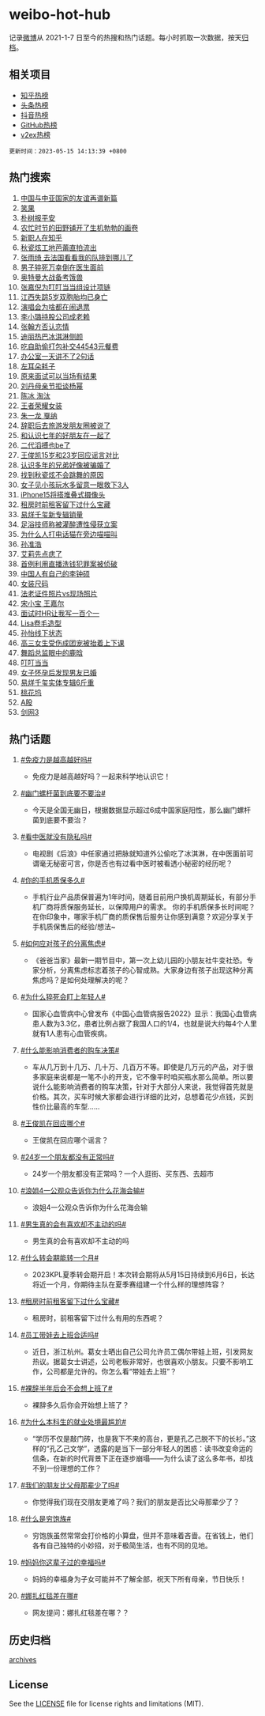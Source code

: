 # weibo-hot-hub

记录[微博](https://www.weibo.com)从 2021-1-7 日至今的热搜和热门话题。每小时抓取一次数据，按天[归档](archives)。

## 相关项目

- [知乎热榜](https://github.com/lonnyzhang423/zhihu-hot-hub)
- [头条热榜](https://github.com/lonnyzhang423/toutiao-hot-hub)
- [抖音热榜](https://github.com/lonnyzhang423/douyin-hot-hub)
- [GitHub热榜](https://github.com/lonnyzhang423/github-hot-hub)
- [v2ex热榜](https://github.com/lonnyzhang423/v2ex-hot-hub)


`更新时间：2023-05-15 14:13:39 +0800`

## 热门搜索

1. [中国与中亚国家的友谊再谱新篇](https://m.weibo.cn/search?containerid=100103type%3D1%26t%3D10%26q%3D%23%E4%B8%AD%E5%9B%BD%E4%B8%8E%E4%B8%AD%E4%BA%9A%E5%9B%BD%E5%AE%B6%E7%9A%84%E5%8F%8B%E8%B0%8A%E5%86%8D%E8%B0%B1%E6%96%B0%E7%AF%87%23&stream_entry_id=51&isnewpage=1&extparam=seat%3D1%26pos%3D0%26dgr%3D0%26c_type%3D51%26stream_entry_id%3D51%26filter_type%3Drealtimehot%26cate%3D10103%26display_time%3D1684131217%26pre_seqid%3D168413121791402716043&luicode=10000011&lfid=106003type%253D25%2526t%253D3%2526disable_hot%253D1%2526filter_type%253Drealtimehot)
1. [笑果](https://m.weibo.cn/search?containerid=100103type%3D1%26t%3D10%26q%3D%E7%AC%91%E6%9E%9C&stream_entry_id=31&isnewpage=1&extparam=seat%3D1%26pos%3D0%26realpos%3D1%26c_type%3D31%26lcate%3D5001%26cate%3D5001%26q%3D%25E7%25AC%2591%25E6%259E%259C%26dgr%3D0%26flag%3D2%26filter_type%3Drealtimehot%26band_rank%3D1%26stream_entry_id%3D31%26display_time%3D1684131217%26pre_seqid%3D168413121791402716043&luicode=10000011&lfid=106003type%253D25%2526t%253D3%2526disable_hot%253D1%2526filter_type%253Drealtimehot)
1. [朴树报平安](https://m.weibo.cn/search?containerid=100103type%3D1%26t%3D10%26q%3D%23%E6%9C%B4%E6%A0%91%E6%8A%A5%E5%B9%B3%E5%AE%89%23&stream_entry_id=31&isnewpage=1&extparam=seat%3D1%26pos%3D1%26realpos%3D2%26c_type%3D31%26lcate%3D5001%26cate%3D5001%26q%3D%2523%25E6%259C%25B4%25E6%25A0%2591%25E6%258A%25A5%25E5%25B9%25B3%25E5%25AE%2589%2523%26dgr%3D0%26flag%3D2%26filter_type%3Drealtimehot%26band_rank%3D2%26stream_entry_id%3D31%26display_time%3D1684131217%26pre_seqid%3D168413121791402716043&luicode=10000011&lfid=106003type%253D25%2526t%253D3%2526disable_hot%253D1%2526filter_type%253Drealtimehot)
1. [农忙时节的田野铺开了生机勃勃的画卷](https://m.weibo.cn/search?containerid=100103type%3D1%26t%3D10%26q%3D%23%E5%86%9C%E5%BF%99%E6%97%B6%E8%8A%82%E7%9A%84%E7%94%B0%E9%87%8E%E9%93%BA%E5%BC%80%E4%BA%86%E7%94%9F%E6%9C%BA%E5%8B%83%E5%8B%83%E7%9A%84%E7%94%BB%E5%8D%B7%23&stream_entry_id=31&isnewpage=1&extparam=seat%3D1%26pos%3D2%26realpos%3D3%26c_type%3D31%26lcate%3D5001%26cate%3D5001%26q%3D%2523%25E5%2586%259C%25E5%25BF%2599%25E6%2597%25B6%25E8%258A%2582%25E7%259A%2584%25E7%2594%25B0%25E9%2587%258E%25E9%2593%25BA%25E5%25BC%2580%25E4%25BA%2586%25E7%2594%259F%25E6%259C%25BA%25E5%258B%2583%25E5%258B%2583%25E7%259A%2584%25E7%2594%25BB%25E5%258D%25B7%2523%26dgr%3D0%26flag%3D0%26filter_type%3Drealtimehot%26band_rank%3D3%26stream_entry_id%3D31%26display_time%3D1684131217%26pre_seqid%3D168413121791402716043&luicode=10000011&lfid=106003type%253D25%2526t%253D3%2526disable_hot%253D1%2526filter_type%253Drealtimehot)
1. [新职人在知乎](https://m.weibo.cn/search?containerid=100103type%3D1%26t%3D10%26q%3D%23%E6%96%B0%E8%81%8C%E4%BA%BA%E5%9C%A8%E7%9F%A5%E4%B9%8E%23&stream_entry_id=31&isnewpage=1&extparam=seat%3D1%26pos%3D3%26stream_entry_id%3D31%26c_type%3D31%26lcate%3D5001%26adid%3D188929%26q%3D%2523%25E6%2596%25B0%25E8%2581%258C%25E4%25BA%25BA%25E5%259C%25A8%25E7%259F%25A5%25E4%25B9%258E%2523%26topic_ad%3D1%26cate%3D5001%26is_ad_pos%3D1%26dgr%3D0%26band_rank%3D4%26filter_type%3Drealtimehot%26display_time%3D1684131217%26pre_seqid%3D168413121791402716043&luicode=10000011&lfid=106003type%253D25%2526t%253D3%2526disable_hot%253D1%2526filter_type%253Drealtimehot)
1. [秋瓷炫工地芭蕾直拍流出](https://m.weibo.cn/search?containerid=100103type%3D1%26t%3D10%26q%3D%E7%A7%8B%E7%93%B7%E7%82%AB%E5%B7%A5%E5%9C%B0%E8%8A%AD%E8%95%BE%E7%9B%B4%E6%8B%8D%E6%B5%81%E5%87%BA&stream_entry_id=31&isnewpage=1&extparam=seat%3D1%26pos%3D4%26realpos%3D4%26c_type%3D31%26lcate%3D5001%26cate%3D5001%26q%3D%25E7%25A7%258B%25E7%2593%25B7%25E7%2582%25AB%25E5%25B7%25A5%25E5%259C%25B0%25E8%258A%25AD%25E8%2595%25BE%25E7%259B%25B4%25E6%258B%258D%25E6%25B5%2581%25E5%2587%25BA%26dgr%3D0%26flag%3D1%26filter_type%3Drealtimehot%26band_rank%3D4%26stream_entry_id%3D31%26display_time%3D1684131217%26pre_seqid%3D168413121791402716043&luicode=10000011&lfid=106003type%253D25%2526t%253D3%2526disable_hot%253D1%2526filter_type%253Drealtimehot)
1. [张雨绮 去法国看看我的队排到哪儿了](https://m.weibo.cn/search?containerid=100103type%3D1%26t%3D10%26q%3D%E5%BC%A0%E9%9B%A8%E7%BB%AE+%E5%8E%BB%E6%B3%95%E5%9B%BD%E7%9C%8B%E7%9C%8B%E6%88%91%E7%9A%84%E9%98%9F%E6%8E%92%E5%88%B0%E5%93%AA%E5%84%BF%E4%BA%86&stream_entry_id=31&isnewpage=1&extparam=seat%3D1%26pos%3D5%26realpos%3D5%26c_type%3D31%26lcate%3D5001%26cate%3D5001%26q%3D%25E5%25BC%25A0%25E9%259B%25A8%25E7%25BB%25AE%2520%25E5%258E%25BB%25E6%25B3%2595%25E5%259B%25BD%25E7%259C%258B%25E7%259C%258B%25E6%2588%2591%25E7%259A%2584%25E9%2598%259F%25E6%258E%2592%25E5%2588%25B0%25E5%2593%25AA%25E5%2584%25BF%25E4%25BA%2586%26dgr%3D0%26flag%3D2%26filter_type%3Drealtimehot%26band_rank%3D5%26stream_entry_id%3D31%26display_time%3D1684131217%26pre_seqid%3D168413121791402716043&luicode=10000011&lfid=106003type%253D25%2526t%253D3%2526disable_hot%253D1%2526filter_type%253Drealtimehot)
1. [男子猝死万幸倒在医生面前](https://m.weibo.cn/search?containerid=100103type%3D1%26t%3D10%26q%3D%23%E7%94%B7%E5%AD%90%E7%8C%9D%E6%AD%BB%E4%B8%87%E5%B9%B8%E5%80%92%E5%9C%A8%E5%8C%BB%E7%94%9F%E9%9D%A2%E5%89%8D%23&stream_entry_id=31&isnewpage=1&extparam=seat%3D1%26pos%3D6%26realpos%3D6%26c_type%3D31%26lcate%3D5001%26cate%3D5001%26q%3D%2523%25E7%2594%25B7%25E5%25AD%2590%25E7%258C%259D%25E6%25AD%25BB%25E4%25B8%2587%25E5%25B9%25B8%25E5%2580%2592%25E5%259C%25A8%25E5%258C%25BB%25E7%2594%259F%25E9%259D%25A2%25E5%2589%258D%2523%26dgr%3D0%26flag%3D0%26filter_type%3Drealtimehot%26band_rank%3D6%26stream_entry_id%3D31%26display_time%3D1684131217%26pre_seqid%3D168413121791402716043&luicode=10000011&lfid=106003type%253D25%2526t%253D3%2526disable_hot%253D1%2526filter_type%253Drealtimehot)
1. [奥特曼大战备考饿兽](https://m.weibo.cn/search?containerid=100103type%3D1%26t%3D10%26q%3D%23%E5%A5%A5%E7%89%B9%E6%9B%BC%E5%A4%A7%E6%88%98%E5%A4%87%E8%80%83%E9%A5%BF%E5%85%BD%23&stream_entry_id=31&isnewpage=1&extparam=seat%3D1%26pos%3D7%26stream_entry_id%3D31%26c_type%3D31%26lcate%3D5001%26adid%3D188918%26q%3D%2523%25E5%25A5%25A5%25E7%2589%25B9%25E6%259B%25BC%25E5%25A4%25A7%25E6%2588%2598%25E5%25A4%2587%25E8%2580%2583%25E9%25A5%25BF%25E5%2585%25BD%2523%26topic_ad%3D1%26cate%3D5001%26is_ad_pos%3D1%26dgr%3D0%26band_rank%3D7%26filter_type%3Drealtimehot%26display_time%3D1684131217%26pre_seqid%3D168413121791402716043&luicode=10000011&lfid=106003type%253D25%2526t%253D3%2526disable_hot%253D1%2526filter_type%253Drealtimehot)
1. [张嘉倪为叮叮当当组设计项链](https://m.weibo.cn/search?containerid=100103type%3D1%26t%3D10%26q%3D%23%E5%BC%A0%E5%98%89%E5%80%AA%E4%B8%BA%E5%8F%AE%E5%8F%AE%E5%BD%93%E5%BD%93%E7%BB%84%E8%AE%BE%E8%AE%A1%E9%A1%B9%E9%93%BE%23&stream_entry_id=31&isnewpage=1&extparam=seat%3D1%26pos%3D8%26realpos%3D7%26c_type%3D31%26lcate%3D5001%26cate%3D5001%26q%3D%2523%25E5%25BC%25A0%25E5%2598%2589%25E5%2580%25AA%25E4%25B8%25BA%25E5%258F%25AE%25E5%258F%25AE%25E5%25BD%2593%25E5%25BD%2593%25E7%25BB%2584%25E8%25AE%25BE%25E8%25AE%25A1%25E9%25A1%25B9%25E9%2593%25BE%2523%26dgr%3D0%26flag%3D1%26filter_type%3Drealtimehot%26band_rank%3D7%26stream_entry_id%3D31%26display_time%3D1684131217%26pre_seqid%3D168413121791402716043&luicode=10000011&lfid=106003type%253D25%2526t%253D3%2526disable_hot%253D1%2526filter_type%253Drealtimehot)
1. [江西失踪5岁双胞胎均已身亡](https://m.weibo.cn/search?containerid=100103type%3D1%26t%3D10%26q%3D%23%E6%B1%9F%E8%A5%BF%E5%A4%B1%E8%B8%AA5%E5%B2%81%E5%8F%8C%E8%83%9E%E8%83%8E%E5%9D%87%E5%B7%B2%E8%BA%AB%E4%BA%A1%23&stream_entry_id=31&isnewpage=1&extparam=seat%3D1%26pos%3D9%26realpos%3D8%26c_type%3D31%26lcate%3D5001%26cate%3D5001%26q%3D%2523%25E6%25B1%259F%25E8%25A5%25BF%25E5%25A4%25B1%25E8%25B8%25AA5%25E5%25B2%2581%25E5%258F%258C%25E8%2583%259E%25E8%2583%258E%25E5%259D%2587%25E5%25B7%25B2%25E8%25BA%25AB%25E4%25BA%25A1%2523%26dgr%3D0%26flag%3D0%26filter_type%3Drealtimehot%26band_rank%3D8%26stream_entry_id%3D31%26display_time%3D1684131217%26pre_seqid%3D168413121791402716043&luicode=10000011&lfid=106003type%253D25%2526t%253D3%2526disable_hot%253D1%2526filter_type%253Drealtimehot)
1. [演唱会为啥都在闹退票](https://m.weibo.cn/search?containerid=100103type%3D1%26t%3D10%26q%3D%23%E6%BC%94%E5%94%B1%E4%BC%9A%E4%B8%BA%E5%95%A5%E9%83%BD%E5%9C%A8%E9%97%B9%E9%80%80%E7%A5%A8%23&stream_entry_id=31&isnewpage=1&extparam=seat%3D1%26pos%3D10%26realpos%3D9%26c_type%3D31%26lcate%3D5001%26cate%3D5001%26q%3D%2523%25E6%25BC%2594%25E5%2594%25B1%25E4%25BC%259A%25E4%25B8%25BA%25E5%2595%25A5%25E9%2583%25BD%25E5%259C%25A8%25E9%2597%25B9%25E9%2580%2580%25E7%25A5%25A8%2523%26dgr%3D0%26flag%3D2%26filter_type%3Drealtimehot%26band_rank%3D9%26stream_entry_id%3D31%26display_time%3D1684131217%26pre_seqid%3D168413121791402716043&luicode=10000011&lfid=106003type%253D25%2526t%253D3%2526disable_hot%253D1%2526filter_type%253Drealtimehot)
1. [李小璐持股公司成老赖](https://m.weibo.cn/search?containerid=100103type%3D1%26t%3D10%26q%3D%23%E6%9D%8E%E5%B0%8F%E7%92%90%E6%8C%81%E8%82%A1%E5%85%AC%E5%8F%B8%E6%88%90%E8%80%81%E8%B5%96%23&stream_entry_id=31&isnewpage=1&extparam=seat%3D1%26pos%3D11%26realpos%3D10%26c_type%3D31%26lcate%3D5001%26cate%3D5001%26q%3D%2523%25E6%259D%258E%25E5%25B0%258F%25E7%2592%2590%25E6%258C%2581%25E8%2582%25A1%25E5%2585%25AC%25E5%258F%25B8%25E6%2588%2590%25E8%2580%2581%25E8%25B5%2596%2523%26dgr%3D0%26flag%3D1%26filter_type%3Drealtimehot%26band_rank%3D10%26stream_entry_id%3D31%26display_time%3D1684131217%26pre_seqid%3D168413121791402716043&luicode=10000011&lfid=106003type%253D25%2526t%253D3%2526disable_hot%253D1%2526filter_type%253Drealtimehot)
1. [张翰方否认恋情](https://m.weibo.cn/search?containerid=100103type%3D1%26t%3D10%26q%3D%23%E5%BC%A0%E7%BF%B0%E6%96%B9%E5%90%A6%E8%AE%A4%E6%81%8B%E6%83%85%23&stream_entry_id=31&isnewpage=1&extparam=seat%3D1%26pos%3D12%26realpos%3D11%26c_type%3D31%26lcate%3D5001%26cate%3D5001%26q%3D%2523%25E5%25BC%25A0%25E7%25BF%25B0%25E6%2596%25B9%25E5%2590%25A6%25E8%25AE%25A4%25E6%2581%258B%25E6%2583%2585%2523%26dgr%3D0%26flag%3D0%26filter_type%3Drealtimehot%26band_rank%3D11%26stream_entry_id%3D31%26display_time%3D1684131217%26pre_seqid%3D168413121791402716043&luicode=10000011&lfid=106003type%253D25%2526t%253D3%2526disable_hot%253D1%2526filter_type%253Drealtimehot)
1. [迪丽热巴冰淇淋侧颜](https://m.weibo.cn/search?containerid=100103type%3D1%26t%3D10%26q%3D%23%E8%BF%AA%E4%B8%BD%E7%83%AD%E5%B7%B4%E5%86%B0%E6%B7%87%E6%B7%8B%E4%BE%A7%E9%A2%9C%23&stream_entry_id=31&isnewpage=1&extparam=seat%3D1%26pos%3D13%26realpos%3D12%26c_type%3D31%26lcate%3D5001%26cate%3D5001%26q%3D%2523%25E8%25BF%25AA%25E4%25B8%25BD%25E7%2583%25AD%25E5%25B7%25B4%25E5%2586%25B0%25E6%25B7%2587%25E6%25B7%258B%25E4%25BE%25A7%25E9%25A2%259C%2523%26dgr%3D0%26flag%3D1%26filter_type%3Drealtimehot%26band_rank%3D12%26stream_entry_id%3D31%26display_time%3D1684131217%26pre_seqid%3D168413121791402716043&luicode=10000011&lfid=106003type%253D25%2526t%253D3%2526disable_hot%253D1%2526filter_type%253Drealtimehot)
1. [吃自助偷打包补交44543元餐费](https://m.weibo.cn/search?containerid=100103type%3D1%26t%3D10%26q%3D%23%E5%90%83%E8%87%AA%E5%8A%A9%E5%81%B7%E6%89%93%E5%8C%85%E8%A1%A5%E4%BA%A444543%E5%85%83%E9%A4%90%E8%B4%B9%23&stream_entry_id=31&isnewpage=1&extparam=seat%3D1%26pos%3D14%26realpos%3D13%26c_type%3D31%26lcate%3D5001%26cate%3D5001%26q%3D%2523%25E5%2590%2583%25E8%2587%25AA%25E5%258A%25A9%25E5%2581%25B7%25E6%2589%2593%25E5%258C%2585%25E8%25A1%25A5%25E4%25BA%25A444543%25E5%2585%2583%25E9%25A4%2590%25E8%25B4%25B9%2523%26dgr%3D0%26flag%3D1%26filter_type%3Drealtimehot%26band_rank%3D13%26stream_entry_id%3D31%26display_time%3D1684131217%26pre_seqid%3D168413121791402716043&luicode=10000011&lfid=106003type%253D25%2526t%253D3%2526disable_hot%253D1%2526filter_type%253Drealtimehot)
1. [办公室一天讲不了2句话](https://m.weibo.cn/search?containerid=100103type%3D1%26t%3D10%26q%3D%23%E5%8A%9E%E5%85%AC%E5%AE%A4%E4%B8%80%E5%A4%A9%E8%AE%B2%E4%B8%8D%E4%BA%862%E5%8F%A5%E8%AF%9D%23&stream_entry_id=31&isnewpage=1&extparam=seat%3D1%26pos%3D15%26realpos%3D14%26c_type%3D31%26lcate%3D5001%26cate%3D5001%26q%3D%2523%25E5%258A%259E%25E5%2585%25AC%25E5%25AE%25A4%25E4%25B8%2580%25E5%25A4%25A9%25E8%25AE%25B2%25E4%25B8%258D%25E4%25BA%25862%25E5%258F%25A5%25E8%25AF%259D%2523%26dgr%3D0%26flag%3D2%26filter_type%3Drealtimehot%26band_rank%3D14%26stream_entry_id%3D31%26display_time%3D1684131217%26pre_seqid%3D168413121791402716043&luicode=10000011&lfid=106003type%253D25%2526t%253D3%2526disable_hot%253D1%2526filter_type%253Drealtimehot)
1. [左耳朵耗子](https://m.weibo.cn/search?containerid=100103type%3D1%26t%3D10%26q%3D%E5%B7%A6%E8%80%B3%E6%9C%B5%E8%80%97%E5%AD%90&stream_entry_id=31&isnewpage=1&extparam=seat%3D1%26pos%3D16%26realpos%3D15%26c_type%3D31%26lcate%3D5001%26cate%3D5001%26q%3D%25E5%25B7%25A6%25E8%2580%25B3%25E6%259C%25B5%25E8%2580%2597%25E5%25AD%2590%26dgr%3D0%26flag%3D0%26filter_type%3Drealtimehot%26band_rank%3D15%26stream_entry_id%3D31%26display_time%3D1684131217%26pre_seqid%3D168413121791402716043&luicode=10000011&lfid=106003type%253D25%2526t%253D3%2526disable_hot%253D1%2526filter_type%253Drealtimehot)
1. [原来面试可以当场有结果](https://m.weibo.cn/search?containerid=100103type%3D1%26t%3D10%26q%3D%23%E5%8E%9F%E6%9D%A5%E9%9D%A2%E8%AF%95%E5%8F%AF%E4%BB%A5%E5%BD%93%E5%9C%BA%E6%9C%89%E7%BB%93%E6%9E%9C%23&stream_entry_id=31&isnewpage=1&extparam=seat%3D1%26pos%3D17%26realpos%3D16%26c_type%3D31%26lcate%3D5001%26cate%3D5001%26q%3D%2523%25E5%258E%259F%25E6%259D%25A5%25E9%259D%25A2%25E8%25AF%2595%25E5%258F%25AF%25E4%25BB%25A5%25E5%25BD%2593%25E5%259C%25BA%25E6%259C%2589%25E7%25BB%2593%25E6%259E%259C%2523%26dgr%3D0%26flag%3D0%26filter_type%3Drealtimehot%26band_rank%3D16%26stream_entry_id%3D31%26display_time%3D1684131217%26pre_seqid%3D168413121791402716043&luicode=10000011&lfid=106003type%253D25%2526t%253D3%2526disable_hot%253D1%2526filter_type%253Drealtimehot)
1. [刘丹母亲节拒谈杨幂](https://m.weibo.cn/search?containerid=100103type%3D1%26t%3D10%26q%3D%23%E5%88%98%E4%B8%B9%E6%AF%8D%E4%BA%B2%E8%8A%82%E6%8B%92%E8%B0%88%E6%9D%A8%E5%B9%82%23&stream_entry_id=31&isnewpage=1&extparam=seat%3D1%26pos%3D18%26realpos%3D17%26c_type%3D31%26lcate%3D5001%26cate%3D5001%26q%3D%2523%25E5%2588%2598%25E4%25B8%25B9%25E6%25AF%258D%25E4%25BA%25B2%25E8%258A%2582%25E6%258B%2592%25E8%25B0%2588%25E6%259D%25A8%25E5%25B9%2582%2523%26dgr%3D0%26flag%3D1%26filter_type%3Drealtimehot%26band_rank%3D17%26stream_entry_id%3D31%26display_time%3D1684131217%26pre_seqid%3D168413121791402716043&luicode=10000011&lfid=106003type%253D25%2526t%253D3%2526disable_hot%253D1%2526filter_type%253Drealtimehot)
1. [陈冰 淘汰](https://m.weibo.cn/search?containerid=100103type%3D1%26t%3D10%26q%3D%E9%99%88%E5%86%B0+%E6%B7%98%E6%B1%B0&stream_entry_id=31&isnewpage=1&extparam=seat%3D1%26pos%3D19%26realpos%3D18%26c_type%3D31%26lcate%3D5001%26cate%3D5001%26q%3D%25E9%2599%2588%25E5%2586%25B0%2520%25E6%25B7%2598%25E6%25B1%25B0%26dgr%3D0%26flag%3D1%26filter_type%3Drealtimehot%26band_rank%3D18%26stream_entry_id%3D31%26display_time%3D1684131217%26pre_seqid%3D168413121791402716043&luicode=10000011&lfid=106003type%253D25%2526t%253D3%2526disable_hot%253D1%2526filter_type%253Drealtimehot)
1. [王者荣耀女装](https://m.weibo.cn/search?containerid=100103type%3D1%26t%3D10%26q%3D%23%E7%8E%8B%E8%80%85%E8%8D%A3%E8%80%80%E5%A5%B3%E8%A3%85%23&stream_entry_id=31&isnewpage=1&extparam=seat%3D1%26pos%3D20%26realpos%3D19%26c_type%3D31%26lcate%3D5001%26cate%3D5001%26q%3D%2523%25E7%258E%258B%25E8%2580%2585%25E8%258D%25A3%25E8%2580%2580%25E5%25A5%25B3%25E8%25A3%2585%2523%26dgr%3D0%26flag%3D0%26filter_type%3Drealtimehot%26band_rank%3D19%26stream_entry_id%3D31%26display_time%3D1684131217%26pre_seqid%3D168413121791402716043&luicode=10000011&lfid=106003type%253D25%2526t%253D3%2526disable_hot%253D1%2526filter_type%253Drealtimehot)
1. [朱一龙 戛纳](https://m.weibo.cn/search?containerid=100103type%3D1%26t%3D10%26q%3D%E6%9C%B1%E4%B8%80%E9%BE%99+%E6%88%9B%E7%BA%B3&stream_entry_id=31&isnewpage=1&extparam=seat%3D1%26pos%3D21%26realpos%3D20%26c_type%3D31%26lcate%3D5001%26cate%3D5001%26q%3D%25E6%259C%25B1%25E4%25B8%2580%25E9%25BE%2599%2520%25E6%2588%259B%25E7%25BA%25B3%26dgr%3D0%26flag%3D1%26filter_type%3Drealtimehot%26band_rank%3D20%26stream_entry_id%3D31%26display_time%3D1684131217%26pre_seqid%3D168413121791402716043&luicode=10000011&lfid=106003type%253D25%2526t%253D3%2526disable_hot%253D1%2526filter_type%253Drealtimehot)
1. [辞职后去旅游发朋友圈被说了](https://m.weibo.cn/search?containerid=100103type%3D1%26t%3D10%26q%3D%23%E8%BE%9E%E8%81%8C%E5%90%8E%E5%8E%BB%E6%97%85%E6%B8%B8%E5%8F%91%E6%9C%8B%E5%8F%8B%E5%9C%88%E8%A2%AB%E8%AF%B4%E4%BA%86%23&stream_entry_id=31&isnewpage=1&extparam=seat%3D1%26pos%3D22%26realpos%3D21%26c_type%3D31%26lcate%3D5001%26cate%3D5001%26q%3D%2523%25E8%25BE%259E%25E8%2581%258C%25E5%2590%258E%25E5%258E%25BB%25E6%2597%2585%25E6%25B8%25B8%25E5%258F%2591%25E6%259C%258B%25E5%258F%258B%25E5%259C%2588%25E8%25A2%25AB%25E8%25AF%25B4%25E4%25BA%2586%2523%26dgr%3D0%26flag%3D0%26filter_type%3Drealtimehot%26band_rank%3D21%26stream_entry_id%3D31%26display_time%3D1684131217%26pre_seqid%3D168413121791402716043&luicode=10000011&lfid=106003type%253D25%2526t%253D3%2526disable_hot%253D1%2526filter_type%253Drealtimehot)
1. [和认识七年的好朋友在一起了](https://m.weibo.cn/search?containerid=100103type%3D1%26t%3D10%26q%3D%23%E5%92%8C%E8%AE%A4%E8%AF%86%E4%B8%83%E5%B9%B4%E7%9A%84%E5%A5%BD%E6%9C%8B%E5%8F%8B%E5%9C%A8%E4%B8%80%E8%B5%B7%E4%BA%86%23&stream_entry_id=31&isnewpage=1&extparam=seat%3D1%26pos%3D23%26realpos%3D22%26c_type%3D31%26lcate%3D5001%26cate%3D5001%26q%3D%2523%25E5%2592%258C%25E8%25AE%25A4%25E8%25AF%2586%25E4%25B8%2583%25E5%25B9%25B4%25E7%259A%2584%25E5%25A5%25BD%25E6%259C%258B%25E5%258F%258B%25E5%259C%25A8%25E4%25B8%2580%25E8%25B5%25B7%25E4%25BA%2586%2523%26dgr%3D0%26flag%3D0%26filter_type%3Drealtimehot%26band_rank%3D22%26stream_entry_id%3D31%26display_time%3D1684131217%26pre_seqid%3D168413121791402716043&luicode=10000011&lfid=106003type%253D25%2526t%253D3%2526disable_hot%253D1%2526filter_type%253Drealtimehot)
1. [二代滔搏也be了](https://m.weibo.cn/search?containerid=100103type%3D1%26t%3D10%26q%3D%23%E4%BA%8C%E4%BB%A3%E6%BB%94%E6%90%8F%E4%B9%9Fbe%E4%BA%86%23&stream_entry_id=31&isnewpage=1&extparam=seat%3D1%26pos%3D24%26realpos%3D23%26c_type%3D31%26lcate%3D5001%26cate%3D5001%26q%3D%2523%25E4%25BA%258C%25E4%25BB%25A3%25E6%25BB%2594%25E6%2590%258F%25E4%25B9%259Fbe%25E4%25BA%2586%2523%26dgr%3D0%26flag%3D1%26filter_type%3Drealtimehot%26band_rank%3D23%26stream_entry_id%3D31%26display_time%3D1684131217%26pre_seqid%3D168413121791402716043&luicode=10000011&lfid=106003type%253D25%2526t%253D3%2526disable_hot%253D1%2526filter_type%253Drealtimehot)
1. [王俊凯15岁和23岁回应谣言对比](https://m.weibo.cn/search?containerid=100103type%3D1%26t%3D10%26q%3D%23%E7%8E%8B%E4%BF%8A%E5%87%AF15%E5%B2%81%E5%92%8C23%E5%B2%81%E5%9B%9E%E5%BA%94%E8%B0%A3%E8%A8%80%E5%AF%B9%E6%AF%94%23&stream_entry_id=31&isnewpage=1&extparam=seat%3D1%26pos%3D25%26realpos%3D24%26c_type%3D31%26lcate%3D5001%26cate%3D5001%26q%3D%2523%25E7%258E%258B%25E4%25BF%258A%25E5%2587%25AF15%25E5%25B2%2581%25E5%2592%258C23%25E5%25B2%2581%25E5%259B%259E%25E5%25BA%2594%25E8%25B0%25A3%25E8%25A8%2580%25E5%25AF%25B9%25E6%25AF%2594%2523%26dgr%3D0%26flag%3D0%26filter_type%3Drealtimehot%26band_rank%3D24%26stream_entry_id%3D31%26display_time%3D1684131217%26pre_seqid%3D168413121791402716043&luicode=10000011&lfid=106003type%253D25%2526t%253D3%2526disable_hot%253D1%2526filter_type%253Drealtimehot)
1. [认识多年的兄弟好像被骗婚了](https://m.weibo.cn/search?containerid=100103type%3D1%26t%3D10%26q%3D%23%E8%AE%A4%E8%AF%86%E5%A4%9A%E5%B9%B4%E7%9A%84%E5%85%84%E5%BC%9F%E5%A5%BD%E5%83%8F%E8%A2%AB%E9%AA%97%E5%A9%9A%E4%BA%86%23&stream_entry_id=31&isnewpage=1&extparam=seat%3D1%26pos%3D26%26realpos%3D25%26c_type%3D31%26lcate%3D5001%26cate%3D5001%26q%3D%2523%25E8%25AE%25A4%25E8%25AF%2586%25E5%25A4%259A%25E5%25B9%25B4%25E7%259A%2584%25E5%2585%2584%25E5%25BC%259F%25E5%25A5%25BD%25E5%2583%258F%25E8%25A2%25AB%25E9%25AA%2597%25E5%25A9%259A%25E4%25BA%2586%2523%26dgr%3D0%26flag%3D1%26filter_type%3Drealtimehot%26band_rank%3D25%26stream_entry_id%3D31%26display_time%3D1684131217%26pre_seqid%3D168413121791402716043&luicode=10000011&lfid=106003type%253D25%2526t%253D3%2526disable_hot%253D1%2526filter_type%253Drealtimehot)
1. [找到秋瓷炫不会跳舞的原因](https://m.weibo.cn/search?containerid=100103type%3D1%26t%3D10%26q%3D%23%E6%89%BE%E5%88%B0%E7%A7%8B%E7%93%B7%E7%82%AB%E4%B8%8D%E4%BC%9A%E8%B7%B3%E8%88%9E%E7%9A%84%E5%8E%9F%E5%9B%A0%23&stream_entry_id=31&isnewpage=1&extparam=seat%3D1%26pos%3D27%26realpos%3D26%26c_type%3D31%26lcate%3D5001%26cate%3D5001%26q%3D%2523%25E6%2589%25BE%25E5%2588%25B0%25E7%25A7%258B%25E7%2593%25B7%25E7%2582%25AB%25E4%25B8%258D%25E4%25BC%259A%25E8%25B7%25B3%25E8%2588%259E%25E7%259A%2584%25E5%258E%259F%25E5%259B%25A0%2523%26dgr%3D0%26flag%3D0%26filter_type%3Drealtimehot%26band_rank%3D26%26stream_entry_id%3D31%26display_time%3D1684131217%26pre_seqid%3D168413121791402716043&luicode=10000011&lfid=106003type%253D25%2526t%253D3%2526disable_hot%253D1%2526filter_type%253Drealtimehot)
1. [女子见小孩玩水多留意一眼救下3人](https://m.weibo.cn/search?containerid=100103type%3D1%26t%3D10%26q%3D%23%E5%A5%B3%E5%AD%90%E8%A7%81%E5%B0%8F%E5%AD%A9%E7%8E%A9%E6%B0%B4%E5%A4%9A%E7%95%99%E6%84%8F%E4%B8%80%E7%9C%BC%E6%95%91%E4%B8%8B3%E4%BA%BA%23&stream_entry_id=31&isnewpage=1&extparam=seat%3D1%26pos%3D28%26realpos%3D27%26c_type%3D31%26lcate%3D5001%26cate%3D5001%26q%3D%2523%25E5%25A5%25B3%25E5%25AD%2590%25E8%25A7%2581%25E5%25B0%258F%25E5%25AD%25A9%25E7%258E%25A9%25E6%25B0%25B4%25E5%25A4%259A%25E7%2595%2599%25E6%2584%258F%25E4%25B8%2580%25E7%259C%25BC%25E6%2595%2591%25E4%25B8%258B3%25E4%25BA%25BA%2523%26dgr%3D0%26flag%3D1%26filter_type%3Drealtimehot%26band_rank%3D27%26stream_entry_id%3D31%26display_time%3D1684131217%26pre_seqid%3D168413121791402716043&luicode=10000011&lfid=106003type%253D25%2526t%253D3%2526disable_hot%253D1%2526filter_type%253Drealtimehot)
1. [iPhone15将搭堆叠式摄像头](https://m.weibo.cn/search?containerid=100103type%3D1%26t%3D10%26q%3D%23iPhone15%E5%B0%86%E6%90%AD%E5%A0%86%E5%8F%A0%E5%BC%8F%E6%91%84%E5%83%8F%E5%A4%B4%23&stream_entry_id=31&isnewpage=1&extparam=seat%3D1%26pos%3D29%26realpos%3D28%26c_type%3D31%26lcate%3D5001%26cate%3D5001%26q%3D%2523iPhone15%25E5%25B0%2586%25E6%2590%25AD%25E5%25A0%2586%25E5%258F%25A0%25E5%25BC%258F%25E6%2591%2584%25E5%2583%258F%25E5%25A4%25B4%2523%26dgr%3D0%26flag%3D0%26filter_type%3Drealtimehot%26band_rank%3D28%26stream_entry_id%3D31%26display_time%3D1684131217%26pre_seqid%3D168413121791402716043&luicode=10000011&lfid=106003type%253D25%2526t%253D3%2526disable_hot%253D1%2526filter_type%253Drealtimehot)
1. [租房时前租客留下过什么宝藏](https://m.weibo.cn/search?containerid=100103type%3D1%26t%3D10%26q%3D%23%E7%A7%9F%E6%88%BF%E6%97%B6%E5%89%8D%E7%A7%9F%E5%AE%A2%E7%95%99%E4%B8%8B%E8%BF%87%E4%BB%80%E4%B9%88%E5%AE%9D%E8%97%8F%23&stream_entry_id=31&isnewpage=1&extparam=seat%3D1%26pos%3D30%26realpos%3D29%26c_type%3D31%26lcate%3D5001%26cate%3D5001%26q%3D%2523%25E7%25A7%259F%25E6%2588%25BF%25E6%2597%25B6%25E5%2589%258D%25E7%25A7%259F%25E5%25AE%25A2%25E7%2595%2599%25E4%25B8%258B%25E8%25BF%2587%25E4%25BB%2580%25E4%25B9%2588%25E5%25AE%259D%25E8%2597%258F%2523%26dgr%3D0%26flag%3D0%26filter_type%3Drealtimehot%26band_rank%3D29%26stream_entry_id%3D31%26display_time%3D1684131217%26pre_seqid%3D168413121791402716043&luicode=10000011&lfid=106003type%253D25%2526t%253D3%2526disable_hot%253D1%2526filter_type%253Drealtimehot)
1. [易烊千玺新专辑销量](https://m.weibo.cn/search?containerid=100103type%3D1%26t%3D10%26q%3D%23%E6%98%93%E7%83%8A%E5%8D%83%E7%8E%BA%E6%96%B0%E4%B8%93%E8%BE%91%E9%94%80%E9%87%8F%23&stream_entry_id=31&isnewpage=1&extparam=seat%3D1%26pos%3D31%26realpos%3D30%26c_type%3D31%26lcate%3D5001%26cate%3D5001%26q%3D%2523%25E6%2598%2593%25E7%2583%258A%25E5%258D%2583%25E7%258E%25BA%25E6%2596%25B0%25E4%25B8%2593%25E8%25BE%2591%25E9%2594%2580%25E9%2587%258F%2523%26dgr%3D0%26flag%3D0%26filter_type%3Drealtimehot%26band_rank%3D30%26stream_entry_id%3D31%26display_time%3D1684131217%26pre_seqid%3D168413121791402716043&luicode=10000011&lfid=106003type%253D25%2526t%253D3%2526disable_hot%253D1%2526filter_type%253Drealtimehot)
1. [足浴技师称被灌醉遭性侵获立案](https://m.weibo.cn/search?containerid=100103type%3D1%26t%3D10%26q%3D%23%E8%B6%B3%E6%B5%B4%E6%8A%80%E5%B8%88%E7%A7%B0%E8%A2%AB%E7%81%8C%E9%86%89%E9%81%AD%E6%80%A7%E4%BE%B5%E8%8E%B7%E7%AB%8B%E6%A1%88%23&stream_entry_id=31&isnewpage=1&extparam=seat%3D1%26pos%3D32%26realpos%3D31%26c_type%3D31%26lcate%3D5001%26cate%3D5001%26q%3D%2523%25E8%25B6%25B3%25E6%25B5%25B4%25E6%258A%2580%25E5%25B8%2588%25E7%25A7%25B0%25E8%25A2%25AB%25E7%2581%258C%25E9%2586%2589%25E9%2581%25AD%25E6%2580%25A7%25E4%25BE%25B5%25E8%258E%25B7%25E7%25AB%258B%25E6%25A1%2588%2523%26dgr%3D0%26flag%3D1%26filter_type%3Drealtimehot%26band_rank%3D31%26stream_entry_id%3D31%26display_time%3D1684131217%26pre_seqid%3D168413121791402716043&luicode=10000011&lfid=106003type%253D25%2526t%253D3%2526disable_hot%253D1%2526filter_type%253Drealtimehot)
1. [为什么人打电话猫在旁边喵喵叫](https://m.weibo.cn/search?containerid=100103type%3D1%26t%3D10%26q%3D%E4%B8%BA%E4%BB%80%E4%B9%88%E4%BA%BA%E6%89%93%E7%94%B5%E8%AF%9D%E7%8C%AB%E5%9C%A8%E6%97%81%E8%BE%B9%E5%96%B5%E5%96%B5%E5%8F%AB&stream_entry_id=31&isnewpage=1&extparam=seat%3D1%26pos%3D33%26realpos%3D32%26c_type%3D31%26lcate%3D5001%26cate%3D5001%26q%3D%25E4%25B8%25BA%25E4%25BB%2580%25E4%25B9%2588%25E4%25BA%25BA%25E6%2589%2593%25E7%2594%25B5%25E8%25AF%259D%25E7%258C%25AB%25E5%259C%25A8%25E6%2597%2581%25E8%25BE%25B9%25E5%2596%25B5%25E5%2596%25B5%25E5%258F%25AB%26dgr%3D0%26flag%3D1%26filter_type%3Drealtimehot%26band_rank%3D32%26stream_entry_id%3D31%26display_time%3D1684131217%26pre_seqid%3D168413121791402716043&luicode=10000011&lfid=106003type%253D25%2526t%253D3%2526disable_hot%253D1%2526filter_type%253Drealtimehot)
1. [孙准浩](https://m.weibo.cn/search?containerid=100103type%3D1%26t%3D10%26q%3D%E5%AD%99%E5%87%86%E6%B5%A9&stream_entry_id=31&isnewpage=1&extparam=seat%3D1%26pos%3D34%26realpos%3D33%26c_type%3D31%26lcate%3D5001%26cate%3D5001%26q%3D%25E5%25AD%2599%25E5%2587%2586%25E6%25B5%25A9%26dgr%3D0%26flag%3D1%26filter_type%3Drealtimehot%26band_rank%3D33%26stream_entry_id%3D31%26display_time%3D1684131217%26pre_seqid%3D168413121791402716043&luicode=10000011&lfid=106003type%253D25%2526t%253D3%2526disable_hot%253D1%2526filter_type%253Drealtimehot)
1. [艾莉先点痣了](https://m.weibo.cn/search?containerid=100103type%3D1%26t%3D10%26q%3D%23%E8%89%BE%E8%8E%89%E5%85%88%E7%82%B9%E7%97%A3%E4%BA%86%23&stream_entry_id=31&isnewpage=1&extparam=seat%3D1%26pos%3D35%26realpos%3D34%26c_type%3D31%26lcate%3D5001%26cate%3D5001%26q%3D%2523%25E8%2589%25BE%25E8%258E%2589%25E5%2585%2588%25E7%2582%25B9%25E7%2597%25A3%25E4%25BA%2586%2523%26dgr%3D0%26flag%3D0%26filter_type%3Drealtimehot%26band_rank%3D34%26stream_entry_id%3D31%26display_time%3D1684131217%26pre_seqid%3D168413121791402716043&luicode=10000011&lfid=106003type%253D25%2526t%253D3%2526disable_hot%253D1%2526filter_type%253Drealtimehot)
1. [首例利用直播洗钱犯罪案被侦破](https://m.weibo.cn/search?containerid=100103type%3D1%26t%3D10%26q%3D%23%E9%A6%96%E4%BE%8B%E5%88%A9%E7%94%A8%E7%9B%B4%E6%92%AD%E6%B4%97%E9%92%B1%E7%8A%AF%E7%BD%AA%E6%A1%88%E8%A2%AB%E4%BE%A6%E7%A0%B4%23&stream_entry_id=31&isnewpage=1&extparam=seat%3D1%26pos%3D36%26realpos%3D35%26c_type%3D31%26lcate%3D5001%26cate%3D5001%26q%3D%2523%25E9%25A6%2596%25E4%25BE%258B%25E5%2588%25A9%25E7%2594%25A8%25E7%259B%25B4%25E6%2592%25AD%25E6%25B4%2597%25E9%2592%25B1%25E7%258A%25AF%25E7%25BD%25AA%25E6%25A1%2588%25E8%25A2%25AB%25E4%25BE%25A6%25E7%25A0%25B4%2523%26dgr%3D0%26flag%3D1%26filter_type%3Drealtimehot%26band_rank%3D35%26stream_entry_id%3D31%26display_time%3D1684131217%26pre_seqid%3D168413121791402716043&luicode=10000011&lfid=106003type%253D25%2526t%253D3%2526disable_hot%253D1%2526filter_type%253Drealtimehot)
1. [中国人有自己的李钟硕](https://m.weibo.cn/search?containerid=100103type%3D1%26t%3D10%26q%3D%23%E4%B8%AD%E5%9B%BD%E4%BA%BA%E6%9C%89%E8%87%AA%E5%B7%B1%E7%9A%84%E6%9D%8E%E9%92%9F%E7%A1%95%23&stream_entry_id=31&isnewpage=1&extparam=seat%3D1%26pos%3D37%26realpos%3D36%26c_type%3D31%26lcate%3D5001%26cate%3D5001%26q%3D%2523%25E4%25B8%25AD%25E5%259B%25BD%25E4%25BA%25BA%25E6%259C%2589%25E8%2587%25AA%25E5%25B7%25B1%25E7%259A%2584%25E6%259D%258E%25E9%2592%259F%25E7%25A1%2595%2523%26dgr%3D0%26flag%3D1%26filter_type%3Drealtimehot%26band_rank%3D36%26stream_entry_id%3D31%26display_time%3D1684131217%26pre_seqid%3D168413121791402716043&luicode=10000011&lfid=106003type%253D25%2526t%253D3%2526disable_hot%253D1%2526filter_type%253Drealtimehot)
1. [女装尺码](https://m.weibo.cn/search?containerid=100103type%3D1%26t%3D10%26q%3D%E5%A5%B3%E8%A3%85%E5%B0%BA%E7%A0%81&stream_entry_id=31&isnewpage=1&extparam=seat%3D1%26pos%3D38%26realpos%3D37%26c_type%3D31%26lcate%3D5001%26cate%3D5001%26q%3D%25E5%25A5%25B3%25E8%25A3%2585%25E5%25B0%25BA%25E7%25A0%2581%26dgr%3D0%26flag%3D1%26filter_type%3Drealtimehot%26band_rank%3D37%26stream_entry_id%3D31%26display_time%3D1684131217%26pre_seqid%3D168413121791402716043&luicode=10000011&lfid=106003type%253D25%2526t%253D3%2526disable_hot%253D1%2526filter_type%253Drealtimehot)
1. [法老证件照片vs现场照片](https://m.weibo.cn/search?containerid=100103type%3D1%26t%3D10%26q%3D%23%E6%B3%95%E8%80%81%E8%AF%81%E4%BB%B6%E7%85%A7%E7%89%87vs%E7%8E%B0%E5%9C%BA%E7%85%A7%E7%89%87%23&stream_entry_id=31&isnewpage=1&extparam=seat%3D1%26pos%3D39%26realpos%3D38%26c_type%3D31%26lcate%3D5001%26cate%3D5001%26q%3D%2523%25E6%25B3%2595%25E8%2580%2581%25E8%25AF%2581%25E4%25BB%25B6%25E7%2585%25A7%25E7%2589%2587vs%25E7%258E%25B0%25E5%259C%25BA%25E7%2585%25A7%25E7%2589%2587%2523%26dgr%3D0%26flag%3D1%26filter_type%3Drealtimehot%26band_rank%3D38%26stream_entry_id%3D31%26display_time%3D1684131217%26pre_seqid%3D168413121791402716043&luicode=10000011&lfid=106003type%253D25%2526t%253D3%2526disable_hot%253D1%2526filter_type%253Drealtimehot)
1. [宋小宝 王嘉尔](https://m.weibo.cn/search?containerid=100103type%3D1%26t%3D10%26q%3D%E5%AE%8B%E5%B0%8F%E5%AE%9D+%E7%8E%8B%E5%98%89%E5%B0%94&stream_entry_id=31&isnewpage=1&extparam=seat%3D1%26pos%3D40%26realpos%3D39%26c_type%3D31%26lcate%3D5001%26cate%3D5001%26q%3D%25E5%25AE%258B%25E5%25B0%258F%25E5%25AE%259D%2520%25E7%258E%258B%25E5%2598%2589%25E5%25B0%2594%26dgr%3D0%26flag%3D1%26filter_type%3Drealtimehot%26band_rank%3D39%26stream_entry_id%3D31%26display_time%3D1684131217%26pre_seqid%3D168413121791402716043&luicode=10000011&lfid=106003type%253D25%2526t%253D3%2526disable_hot%253D1%2526filter_type%253Drealtimehot)
1. [面试时HR让我写一百个一](https://m.weibo.cn/search?containerid=100103type%3D1%26t%3D10%26q%3D%23%E9%9D%A2%E8%AF%95%E6%97%B6HR%E8%AE%A9%E6%88%91%E5%86%99%E4%B8%80%E7%99%BE%E4%B8%AA%E4%B8%80%23&stream_entry_id=31&isnewpage=1&extparam=seat%3D1%26pos%3D41%26realpos%3D40%26c_type%3D31%26lcate%3D5001%26cate%3D5001%26q%3D%2523%25E9%259D%25A2%25E8%25AF%2595%25E6%2597%25B6HR%25E8%25AE%25A9%25E6%2588%2591%25E5%2586%2599%25E4%25B8%2580%25E7%2599%25BE%25E4%25B8%25AA%25E4%25B8%2580%2523%26dgr%3D0%26flag%3D1%26filter_type%3Drealtimehot%26band_rank%3D40%26stream_entry_id%3D31%26display_time%3D1684131217%26pre_seqid%3D168413121791402716043&luicode=10000011&lfid=106003type%253D25%2526t%253D3%2526disable_hot%253D1%2526filter_type%253Drealtimehot)
1. [Lisa卷毛造型](https://m.weibo.cn/search?containerid=100103type%3D1%26t%3D10%26q%3D%23Lisa%E5%8D%B7%E6%AF%9B%E9%80%A0%E5%9E%8B%23&stream_entry_id=31&isnewpage=1&extparam=seat%3D1%26pos%3D42%26realpos%3D41%26c_type%3D31%26lcate%3D5001%26cate%3D5001%26q%3D%2523Lisa%25E5%258D%25B7%25E6%25AF%259B%25E9%2580%25A0%25E5%259E%258B%2523%26dgr%3D0%26flag%3D1%26filter_type%3Drealtimehot%26band_rank%3D41%26stream_entry_id%3D31%26display_time%3D1684131217%26pre_seqid%3D168413121791402716043&luicode=10000011&lfid=106003type%253D25%2526t%253D3%2526disable_hot%253D1%2526filter_type%253Drealtimehot)
1. [孙怡线下状态](https://m.weibo.cn/search?containerid=100103type%3D1%26t%3D10%26q%3D%23%E5%AD%99%E6%80%A1%E7%BA%BF%E4%B8%8B%E7%8A%B6%E6%80%81%23&stream_entry_id=31&isnewpage=1&extparam=seat%3D1%26pos%3D43%26realpos%3D42%26c_type%3D31%26lcate%3D5001%26cate%3D5001%26q%3D%2523%25E5%25AD%2599%25E6%2580%25A1%25E7%25BA%25BF%25E4%25B8%258B%25E7%258A%25B6%25E6%2580%2581%2523%26dgr%3D0%26flag%3D0%26filter_type%3Drealtimehot%26band_rank%3D42%26stream_entry_id%3D31%26display_time%3D1684131217%26pre_seqid%3D168413121791402716043&luicode=10000011&lfid=106003type%253D25%2526t%253D3%2526disable_hot%253D1%2526filter_type%253Drealtimehot)
1. [高三女生受伤成团宠被抬着上下课](https://m.weibo.cn/search?containerid=100103type%3D1%26t%3D10%26q%3D%23%E9%AB%98%E4%B8%89%E5%A5%B3%E7%94%9F%E5%8F%97%E4%BC%A4%E6%88%90%E5%9B%A2%E5%AE%A0%E8%A2%AB%E6%8A%AC%E7%9D%80%E4%B8%8A%E4%B8%8B%E8%AF%BE%23&stream_entry_id=31&isnewpage=1&extparam=seat%3D1%26pos%3D44%26realpos%3D43%26c_type%3D31%26lcate%3D5001%26cate%3D5001%26q%3D%2523%25E9%25AB%2598%25E4%25B8%2589%25E5%25A5%25B3%25E7%2594%259F%25E5%258F%2597%25E4%25BC%25A4%25E6%2588%2590%25E5%259B%25A2%25E5%25AE%25A0%25E8%25A2%25AB%25E6%258A%25AC%25E7%259D%2580%25E4%25B8%258A%25E4%25B8%258B%25E8%25AF%25BE%2523%26dgr%3D0%26flag%3D0%26filter_type%3Drealtimehot%26band_rank%3D43%26stream_entry_id%3D31%26display_time%3D1684131217%26pre_seqid%3D168413121791402716043&luicode=10000011&lfid=106003type%253D25%2526t%253D3%2526disable_hot%253D1%2526filter_type%253Drealtimehot)
1. [舞蹈总监眼中的鹿晗](https://m.weibo.cn/search?containerid=100103type%3D1%26t%3D10%26q%3D%23%E8%88%9E%E8%B9%88%E6%80%BB%E7%9B%91%E7%9C%BC%E4%B8%AD%E7%9A%84%E9%B9%BF%E6%99%97%23&stream_entry_id=31&isnewpage=1&extparam=seat%3D1%26pos%3D45%26realpos%3D44%26c_type%3D31%26lcate%3D5001%26cate%3D5001%26q%3D%2523%25E8%2588%259E%25E8%25B9%2588%25E6%2580%25BB%25E7%259B%2591%25E7%259C%25BC%25E4%25B8%25AD%25E7%259A%2584%25E9%25B9%25BF%25E6%2599%2597%2523%26dgr%3D0%26flag%3D1%26filter_type%3Drealtimehot%26band_rank%3D44%26stream_entry_id%3D31%26display_time%3D1684131217%26pre_seqid%3D168413121791402716043&luicode=10000011&lfid=106003type%253D25%2526t%253D3%2526disable_hot%253D1%2526filter_type%253Drealtimehot)
1. [叮叮当当](https://m.weibo.cn/search?containerid=100103type%3D1%26t%3D10%26q%3D%E5%8F%AE%E5%8F%AE%E5%BD%93%E5%BD%93&stream_entry_id=31&isnewpage=1&extparam=seat%3D1%26pos%3D46%26realpos%3D45%26c_type%3D31%26lcate%3D5001%26cate%3D5001%26q%3D%25E5%258F%25AE%25E5%258F%25AE%25E5%25BD%2593%25E5%25BD%2593%26dgr%3D0%26flag%3D1%26filter_type%3Drealtimehot%26band_rank%3D45%26stream_entry_id%3D31%26display_time%3D1684131217%26pre_seqid%3D168413121791402716043&luicode=10000011&lfid=106003type%253D25%2526t%253D3%2526disable_hot%253D1%2526filter_type%253Drealtimehot)
1. [女子怀孕后发现男友已婚](https://m.weibo.cn/search?containerid=100103type%3D1%26t%3D10%26q%3D%23%E5%A5%B3%E5%AD%90%E6%80%80%E5%AD%95%E5%90%8E%E5%8F%91%E7%8E%B0%E7%94%B7%E5%8F%8B%E5%B7%B2%E5%A9%9A%23&stream_entry_id=31&isnewpage=1&extparam=seat%3D1%26pos%3D47%26realpos%3D46%26c_type%3D31%26lcate%3D5001%26cate%3D5001%26q%3D%2523%25E5%25A5%25B3%25E5%25AD%2590%25E6%2580%2580%25E5%25AD%2595%25E5%2590%258E%25E5%258F%2591%25E7%258E%25B0%25E7%2594%25B7%25E5%258F%258B%25E5%25B7%25B2%25E5%25A9%259A%2523%26dgr%3D0%26flag%3D0%26filter_type%3Drealtimehot%26band_rank%3D46%26stream_entry_id%3D31%26display_time%3D1684131217%26pre_seqid%3D168413121791402716043&luicode=10000011&lfid=106003type%253D25%2526t%253D3%2526disable_hot%253D1%2526filter_type%253Drealtimehot)
1. [易烊千玺实体专辑6斤重](https://m.weibo.cn/search?containerid=100103type%3D1%26t%3D10%26q%3D%E6%98%93%E7%83%8A%E5%8D%83%E7%8E%BA%E5%AE%9E%E4%BD%93%E4%B8%93%E8%BE%916%E6%96%A4%E9%87%8D&stream_entry_id=31&isnewpage=1&extparam=seat%3D1%26pos%3D48%26realpos%3D47%26c_type%3D31%26lcate%3D5001%26cate%3D5001%26q%3D%25E6%2598%2593%25E7%2583%258A%25E5%258D%2583%25E7%258E%25BA%25E5%25AE%259E%25E4%25BD%2593%25E4%25B8%2593%25E8%25BE%25916%25E6%2596%25A4%25E9%2587%258D%26dgr%3D0%26flag%3D0%26filter_type%3Drealtimehot%26band_rank%3D47%26stream_entry_id%3D31%26display_time%3D1684131217%26pre_seqid%3D168413121791402716043&luicode=10000011&lfid=106003type%253D25%2526t%253D3%2526disable_hot%253D1%2526filter_type%253Drealtimehot)
1. [桃花坞](https://m.weibo.cn/search?containerid=100103type%3D1%26t%3D10%26q%3D%E6%A1%83%E8%8A%B1%E5%9D%9E&stream_entry_id=31&isnewpage=1&extparam=seat%3D1%26pos%3D49%26realpos%3D48%26c_type%3D31%26lcate%3D5001%26cate%3D5001%26q%3D%25E6%25A1%2583%25E8%258A%25B1%25E5%259D%259E%26dgr%3D0%26flag%3D0%26filter_type%3Drealtimehot%26band_rank%3D48%26stream_entry_id%3D31%26display_time%3D1684131217%26pre_seqid%3D168413121791402716043&luicode=10000011&lfid=106003type%253D25%2526t%253D3%2526disable_hot%253D1%2526filter_type%253Drealtimehot)
1. [A股](https://m.weibo.cn/search?containerid=100103type%3D1%26t%3D10%26q%3DA%E8%82%A1&stream_entry_id=31&isnewpage=1&extparam=seat%3D1%26pos%3D50%26realpos%3D49%26c_type%3D31%26lcate%3D5001%26cate%3D5001%26q%3DA%25E8%2582%25A1%26dgr%3D0%26flag%3D0%26filter_type%3Drealtimehot%26band_rank%3D49%26stream_entry_id%3D31%26display_time%3D1684131217%26pre_seqid%3D168413121791402716043&luicode=10000011&lfid=106003type%253D25%2526t%253D3%2526disable_hot%253D1%2526filter_type%253Drealtimehot)
1. [剑网3](https://m.weibo.cn/search?containerid=100103type%3D1%26t%3D10%26q%3D%E5%89%91%E7%BD%913&stream_entry_id=31&isnewpage=1&extparam=seat%3D1%26pos%3D51%26realpos%3D50%26c_type%3D31%26lcate%3D5001%26cate%3D5001%26q%3D%25E5%2589%2591%25E7%25BD%25913%26dgr%3D0%26flag%3D0%26filter_type%3Drealtimehot%26band_rank%3D50%26stream_entry_id%3D31%26display_time%3D1684131217%26pre_seqid%3D168413121791402716043&luicode=10000011&lfid=106003type%253D25%2526t%253D3%2526disable_hot%253D1%2526filter_type%253Drealtimehot)

## 热门话题

1. [#免疫力是越高越好吗#](https://m.weibo.cn/search?containerid=231522type%3D1%26t%3D10%26q%3D%23%E5%85%8D%E7%96%AB%E5%8A%9B%E6%98%AF%E8%B6%8A%E9%AB%98%E8%B6%8A%E5%A5%BD%E5%90%97%23&stream_entry_id=128&isnewpage=1&extparam=seat%3D1%26pos%3D1-0-0%26dgr%3D0%26c_type%3D128%26lcate%3D5004%26unitid%3D1684118504023%26cate%3D5004%26display_time%3D1684131219%26pre_seqid%3D1684131219280027355239&luicode=10000011&lfid=231648_-_4)
    - 免疫力是越高越好吗？一起来科学地认识它！

1. [#幽门螺杆菌到底要不要治#](https://m.weibo.cn/search?containerid=231522type%3D1%26t%3D10%26q%3D%23%E5%B9%BD%E9%97%A8%E8%9E%BA%E6%9D%86%E8%8F%8C%E5%88%B0%E5%BA%95%E8%A6%81%E4%B8%8D%E8%A6%81%E6%B2%BB%23&stream_entry_id=128&isnewpage=1&extparam=seat%3D1%26pos%3D1-0-1%26dgr%3D0%26c_type%3D128%26lcate%3D5004%26unitid%3D1684119712153%26cate%3D5004%26display_time%3D1684131219%26pre_seqid%3D1684131219280027355239&luicode=10000011&lfid=231648_-_4)
    - 今天是全国无幽日，根据数据显示超过6成中国家庭阳性，那么幽门螺杆菌到底要不要治？

1. [#看中医就没有隐私吗#](https://m.weibo.cn/search?containerid=231522type%3D1%26t%3D10%26q%3D%23%E7%9C%8B%E4%B8%AD%E5%8C%BB%E5%B0%B1%E6%B2%A1%E6%9C%89%E9%9A%90%E7%A7%81%E5%90%97%23&stream_entry_id=128&isnewpage=1&extparam=seat%3D1%26pos%3D1-0-2%26dgr%3D0%26c_type%3D128%26lcate%3D5004%26unitid%3D1684064799496%26cate%3D5004%26display_time%3D1684131219%26pre_seqid%3D1684131219280027355239&luicode=10000011&lfid=231648_-_4)
    - 电视剧《后浪》中任家通过把脉就知道外公偷吃了冰淇淋，在中医面前可谓毫无秘密可言，你是否也有过看中医时被看透小秘密的经历呢？

1. [#你的手机质保多久#](https://m.weibo.cn/search?containerid=231522type%3D1%26t%3D10%26q%3D%23%E4%BD%A0%E7%9A%84%E6%89%8B%E6%9C%BA%E8%B4%A8%E4%BF%9D%E5%A4%9A%E4%B9%85%23&stream_entry_id=128&isnewpage=1&extparam=seat%3D1%26pos%3D1-0-3%26dgr%3D0%26c_type%3D128%26lcate%3D5004%26unitid%3D1684123313285%26cate%3D5004%26display_time%3D1684131219%26pre_seqid%3D1684131219280027355239&luicode=10000011&lfid=231648_-_4)
    - 手机行业产品质保普遍为1年时间，随着目前用户换机周期延长，有部分手机厂商将质保服务延长，以保障用户的需求。
你的手机质保多长时间呢？在你印象中，哪家手机厂商的质保售后服务让你感到满意？欢迎分享关于手机质保售后的经验/想法~

1. [#如何应对孩子的分离焦虑#](https://m.weibo.cn/search?containerid=231522type%3D1%26t%3D10%26q%3D%23%E5%A6%82%E4%BD%95%E5%BA%94%E5%AF%B9%E5%AD%A9%E5%AD%90%E7%9A%84%E5%88%86%E7%A6%BB%E7%84%A6%E8%99%91%23&stream_entry_id=128&isnewpage=1&extparam=seat%3D1%26pos%3D1-0-4%26dgr%3D0%26c_type%3D128%26lcate%3D5004%26unitid%3D1684127814513%26cate%3D5004%26display_time%3D1684131219%26pre_seqid%3D1684131219280027355239&luicode=10000011&lfid=231648_-_4)
    - 《爸爸当家》最新一期节目中，第一次上幼儿园的小朋友社牛变社恐。专家分析，分离焦虑标志着孩子的心智成熟。大家身边有孩子出现这种分离焦虑吗？是如何处理解决的呢？

1. [#为什么猝死会盯上年轻人#](https://m.weibo.cn/search?containerid=231522type%3D1%26t%3D10%26q%3D%23%E4%B8%BA%E4%BB%80%E4%B9%88%E7%8C%9D%E6%AD%BB%E4%BC%9A%E7%9B%AF%E4%B8%8A%E5%B9%B4%E8%BD%BB%E4%BA%BA%23&stream_entry_id=128&isnewpage=1&extparam=seat%3D1%26pos%3D1-0-5%26dgr%3D0%26c_type%3D128%26lcate%3D5004%26unitid%3D1684124215566%26cate%3D5004%26display_time%3D1684131219%26pre_seqid%3D1684131219280027355239&luicode=10000011&lfid=231648_-_4)
    - 国家心血管病中心曾发布《中国心血管病报告2022》显示：我国心血管病患人数为3.3亿，患者比例占据了我国人口的1/4，也就是说大约每4个人里就有1人患有心血管疾病。

1. [#什么能影响消费者的购车决策#](https://m.weibo.cn/search?containerid=231522type%3D1%26t%3D10%26q%3D%23%E4%BB%80%E4%B9%88%E8%83%BD%E5%BD%B1%E5%93%8D%E6%B6%88%E8%B4%B9%E8%80%85%E7%9A%84%E8%B4%AD%E8%BD%A6%E5%86%B3%E7%AD%96%23&stream_entry_id=128&isnewpage=1&extparam=seat%3D1%26pos%3D1-0-6%26dgr%3D0%26c_type%3D128%26lcate%3D5004%26unitid%3D1684115500516%26cate%3D5004%26display_time%3D1684131219%26pre_seqid%3D1684131219280027355239&luicode=10000011&lfid=231648_-_4)
    - 车从几万到十几万、几十万、几百万不等。即使是几万元的产品，对于很多家庭来说都是一笔不小的开支，它不像平时咱买瓶水那么简单。所以要说什么能影响消费者的购车决策，针对于大部分人来说，我觉得首先就是价格。其次，买车时候大家都会进行详细的比对，总想着花少点钱，买到性价比最高的车型……

1. [#王俊凯在回应哪个#](https://m.weibo.cn/search?containerid=231522type%3D1%26t%3D10%26q%3D%23%E7%8E%8B%E4%BF%8A%E5%87%AF%E5%9C%A8%E5%9B%9E%E5%BA%94%E5%93%AA%E4%B8%AA%23&stream_entry_id=128&isnewpage=1&extparam=seat%3D1%26pos%3D1-0-7%26dgr%3D0%26c_type%3D128%26lcate%3D5004%26unitid%3D1684107698732%26cate%3D5004%26display_time%3D1684131219%26pre_seqid%3D1684131219280027355239&luicode=10000011&lfid=231648_-_4)
    - 王俊凯在回应哪个谣言？

1. [#24岁一个朋友都没有正常吗#](https://m.weibo.cn/search?containerid=231522type%3D1%26t%3D10%26q%3D%2324%E5%B2%81%E4%B8%80%E4%B8%AA%E6%9C%8B%E5%8F%8B%E9%83%BD%E6%B2%A1%E6%9C%89%E6%AD%A3%E5%B8%B8%E5%90%97%23&stream_entry_id=128&isnewpage=1&extparam=seat%3D1%26pos%3D1-0-8%26dgr%3D0%26c_type%3D128%26lcate%3D5004%26unitid%3D1684064805018%26cate%3D5004%26display_time%3D1684131219%26pre_seqid%3D1684131219280027355239&luicode=10000011&lfid=231648_-_4)
    - 24岁一个朋友都没有正常吗？一个人逛街、买东西、去超市

1. [#浪姐4一公观众告诉你为什么花海会输#](https://m.weibo.cn/search?containerid=231522type%3D1%26t%3D10%26q%3D%23%E6%B5%AA%E5%A7%904%E4%B8%80%E5%85%AC%E8%A7%82%E4%BC%97%E5%91%8A%E8%AF%89%E4%BD%A0%E4%B8%BA%E4%BB%80%E4%B9%88%E8%8A%B1%E6%B5%B7%E4%BC%9A%E8%BE%93%23&stream_entry_id=128&isnewpage=1&extparam=seat%3D1%26pos%3D1-0-9%26dgr%3D0%26c_type%3D128%26lcate%3D5004%26unitid%3D1684065998450%26cate%3D5004%26display_time%3D1684131219%26pre_seqid%3D1684131219280027355239&luicode=10000011&lfid=231648_-_4)
    - 浪姐4一公观众告诉你为什么花海会输

1. [#男生真的会有喜欢却不主动的吗#](https://m.weibo.cn/search?containerid=231522type%3D1%26t%3D10%26q%3D%23%E7%94%B7%E7%94%9F%E7%9C%9F%E7%9A%84%E4%BC%9A%E6%9C%89%E5%96%9C%E6%AC%A2%E5%8D%B4%E4%B8%8D%E4%B8%BB%E5%8A%A8%E7%9A%84%E5%90%97%23&stream_entry_id=128&isnewpage=1&extparam=seat%3D1%26pos%3D1-0-10%26dgr%3D0%26c_type%3D128%26lcate%3D5004%26unitid%3D1683966165026%26cate%3D5004%26display_time%3D1684131219%26pre_seqid%3D1684131219280027355239&luicode=10000011&lfid=231648_-_4)
    - 男生真的会有喜欢却不主动的吗

1. [#什么转会期能转一个月#](https://m.weibo.cn/search?containerid=231522type%3D1%26t%3D10%26q%3D%23%E4%BB%80%E4%B9%88%E8%BD%AC%E4%BC%9A%E6%9C%9F%E8%83%BD%E8%BD%AC%E4%B8%80%E4%B8%AA%E6%9C%88%23&stream_entry_id=128&isnewpage=1&extparam=seat%3D1%26pos%3D1-0-11%26dgr%3D0%26c_type%3D128%26lcate%3D5004%26unitid%3D1684126920144%26cate%3D5004%26display_time%3D1684131219%26pre_seqid%3D1684131219280027355239&luicode=10000011&lfid=231648_-_4)
    - 2023KPL夏季转会期开启！本次转会期将从5月15日持续到6月6日，长达将近一个月，你期待主队在夏季赛组建一个什么样的理想阵容？

1. [#租房时前租客留下过什么宝藏#](https://m.weibo.cn/search?containerid=231522type%3D1%26t%3D10%26q%3D%23%E7%A7%9F%E6%88%BF%E6%97%B6%E5%89%8D%E7%A7%9F%E5%AE%A2%E7%95%99%E4%B8%8B%E8%BF%87%E4%BB%80%E4%B9%88%E5%AE%9D%E8%97%8F%23&stream_entry_id=128&isnewpage=1&extparam=seat%3D1%26pos%3D1-0-12%26dgr%3D0%26c_type%3D128%26lcate%3D5004%26unitid%3D1684116113410%26cate%3D5004%26display_time%3D1684131219%26pre_seqid%3D1684131219280027355239&luicode=10000011&lfid=231648_-_4)
    - 租房时，前租客留下过什么有用的东西呢？

1. [#员工带娃去上班合适吗#](https://m.weibo.cn/search?containerid=231522type%3D1%26t%3D10%26q%3D%23%E5%91%98%E5%B7%A5%E5%B8%A6%E5%A8%83%E5%8E%BB%E4%B8%8A%E7%8F%AD%E5%90%88%E9%80%82%E5%90%97%23&stream_entry_id=128&isnewpage=1&extparam=seat%3D1%26pos%3D1-0-13%26dgr%3D0%26c_type%3D128%26lcate%3D5004%26unitid%3D1684111592850%26cate%3D5004%26display_time%3D1684131219%26pre_seqid%3D1684131219280027355239&luicode=10000011&lfid=231648_-_4)
    - 近日，浙江杭州。葛女士晒出自己公司允许员工偶尔带娃上班，引发网友热议。据葛女士讲述，公司老板非常好，也很喜欢小朋友。只要不影响工作，公司都是允许的。你怎么看“带娃去上班”？

1. [#裸辞半年后会不会想上班了#](https://m.weibo.cn/search?containerid=231522type%3D1%26t%3D10%26q%3D%23%E8%A3%B8%E8%BE%9E%E5%8D%8A%E5%B9%B4%E5%90%8E%E4%BC%9A%E4%B8%8D%E4%BC%9A%E6%83%B3%E4%B8%8A%E7%8F%AD%E4%BA%86%23&stream_entry_id=128&isnewpage=1&extparam=seat%3D1%26pos%3D1-0-14%26dgr%3D0%26c_type%3D128%26lcate%3D5004%26unitid%3D1684120608259%26cate%3D5004%26display_time%3D1684131219%26pre_seqid%3D1684131219280027355239&luicode=10000011&lfid=231648_-_4)
    - 裸辞多久后你会开始想上班了？

1. [#为什么本科生的就业处境最尴尬#](https://m.weibo.cn/search?containerid=231522type%3D1%26t%3D10%26q%3D%23%E4%B8%BA%E4%BB%80%E4%B9%88%E6%9C%AC%E7%A7%91%E7%94%9F%E7%9A%84%E5%B0%B1%E4%B8%9A%E5%A4%84%E5%A2%83%E6%9C%80%E5%B0%B4%E5%B0%AC%23&stream_entry_id=128&isnewpage=1&extparam=seat%3D1%26pos%3D1-0-15%26dgr%3D0%26c_type%3D128%26lcate%3D5004%26unitid%3D1683982636515%26cate%3D5004%26display_time%3D1684131219%26pre_seqid%3D1684131219280027355239&luicode=10000011&lfid=231648_-_4)
    - “学历不仅是敲门砖，也是我下不来的高台，更是孔乙己脱不下的长衫。”这样的“孔乙己文学”，透露的是当下一部分年轻人的困惑：读书改变命运的信条，在新的时代背景下正在逐步崩塌——为什么读了这么多年书，却找不到一份理想的工作？

1. [#我们的朋友比父母那辈少了吗#](https://m.weibo.cn/search?containerid=231522type%3D1%26t%3D10%26q%3D%23%E6%88%91%E4%BB%AC%E7%9A%84%E6%9C%8B%E5%8F%8B%E6%AF%94%E7%88%B6%E6%AF%8D%E9%82%A3%E8%BE%88%E5%B0%91%E4%BA%86%E5%90%97%23&stream_entry_id=128&isnewpage=1&extparam=seat%3D1%26pos%3D1-0-16%26dgr%3D0%26c_type%3D128%26lcate%3D5004%26unitid%3D1684122106708%26cate%3D5004%26display_time%3D1684131219%26pre_seqid%3D1684131219280027355239&luicode=10000011&lfid=231648_-_4)
    - 你觉得我们现在交朋友更难了吗？我们的朋友是否比父母那辈少了？

1. [#什么是穷饱族#](https://m.weibo.cn/search?containerid=231522type%3D1%26t%3D10%26q%3D%23%E4%BB%80%E4%B9%88%E6%98%AF%E7%A9%B7%E9%A5%B1%E6%97%8F%23&stream_entry_id=128&isnewpage=1&extparam=seat%3D1%26pos%3D1-0-17%26dgr%3D0%26c_type%3D128%26lcate%3D5004%26unitid%3D1684047725726%26cate%3D5004%26display_time%3D1684131219%26pre_seqid%3D1684131219280027355239&luicode=10000011&lfid=231648_-_4)
    - 穷饱族虽然常常会打价格的小算盘，但并不意味着吝啬。在省钱上，他们各有自己独特的小妙招，对于极简生活，也有不同的见地。

1. [#妈妈你这辈子过的幸福吗#](https://m.weibo.cn/search?containerid=231522type%3D1%26t%3D10%26q%3D%23%E5%A6%88%E5%A6%88%E4%BD%A0%E8%BF%99%E8%BE%88%E5%AD%90%E8%BF%87%E7%9A%84%E5%B9%B8%E7%A6%8F%E5%90%97%23&stream_entry_id=128&isnewpage=1&extparam=seat%3D1%26pos%3D1-0-18%26dgr%3D0%26c_type%3D128%26lcate%3D5004%26unitid%3D1684060897233%26cate%3D5004%26display_time%3D1684131219%26pre_seqid%3D1684131219280027355239&luicode=10000011&lfid=231648_-_4)
    - 妈妈的幸福身为子女可能并不了解全部，祝天下所有母亲，节日快乐！

1. [#娜扎红毯差在哪#](https://m.weibo.cn/search?containerid=231522type%3D1%26t%3D10%26q%3D%23%E5%A8%9C%E6%89%8E%E7%BA%A2%E6%AF%AF%E5%B7%AE%E5%9C%A8%E5%93%AA%23&stream_entry_id=128&isnewpage=1&extparam=seat%3D1%26pos%3D1-0-19%26dgr%3D0%26c_type%3D128%26lcate%3D5004%26unitid%3D1684027304836%26cate%3D5004%26display_time%3D1684131219%26pre_seqid%3D1684131219280027355239&luicode=10000011&lfid=231648_-_4)
    - 网友提问：娜扎红毯差在哪？？


## 历史归档

[archives](archives)

## License

See the [LICENSE](LICENSE) file for license rights and limitations (MIT).
